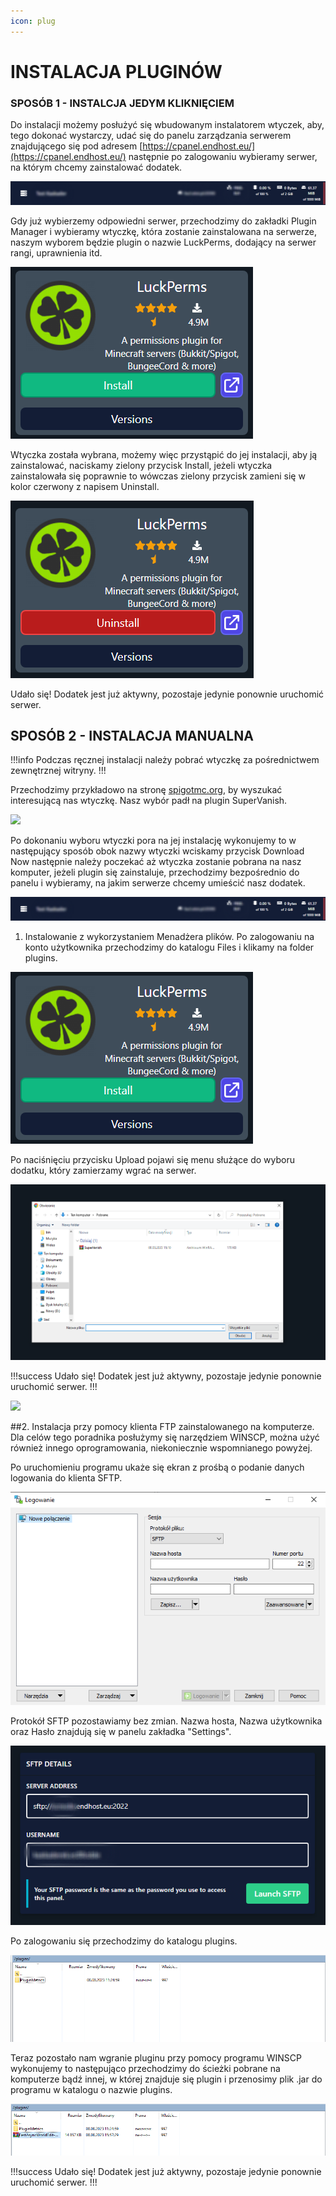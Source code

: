 ```yaml
---
icon: plug
---
```

# INSTALACJA PLUGINÓW
### SPOSÓB 1 - INSTALCJA JEDYM KLIKNIĘCIEM
Do instalacji możemy posłużyć się wbudowanym instalatorem wtyczek, aby, tego dokonać wystarczy, udać się do panelu zarządzania serwerem znajdującego się pod adresem [https://cpanel.endhost.eu/](https://cpanel.endhost.eu/) następnie po zalogowaniu wybieramy serwer, na którym chcemy zainstalować dodatek.

![](/static/minecraft/infoserwer.png)

Gdy już wybierzemy odpowiedni serwer, przechodzimy do zakładki Plugin Manager i wybieramy wtyczkę, która zostanie zainstalowana na serwerze, naszym wyborem będzie plugin o nazwie LuckPerms, dodający na serwer rangi, uprawnienia itd.

![](/static/minecraft/pluginmanager.png)

Wtyczka została wybrana, możemy więc przystąpić do jej instalacji, aby ją zainstalować, naciskamy zielony przycisk Install, jeżeli wtyczka zainstalowała się poprawnie to wówczas zielony przycisk zamieni się w kolor czerwony z napisem Uninstall.

![](/static/minecraft/pluginmanager2.png)

Udało się! Dodatek jest już aktywny, pozostaje jedynie ponownie uruchomić serwer.
## SPOSÓB 2 - INSTALACJA MANUALNA

!!!info
Podczas ręcznej instalacji należy pobrać wtyczkę za pośrednictwem zewnętrznej witryny.
!!!

Przechodzimy przykładowo na stronę [spigotmc.org](https://www.spigotmc.org/resources/), by wyszukać interesującą nas wtyczkę. Nasz wybór padł na plugin SuperVanish.

![](/static/minecraft/pluginspigot.png)

Po dokonaniu wyboru wtyczki pora na jej instalację wykonujemy to w następujący sposób obok nazwy wtyczki wciskamy przycisk Download Now następnie należy poczekać aż wtyczka zostanie pobrana na nasz komputer, jeżeli plugin się zainstaluje, przechodzimy bezpośrednio do panelu i wybieramy, na jakim serwerze chcemy umieścić nasz dodatek.

![](/static/minecraft/infoserwer.png)

 1. Instalowanie z wykorzystaniem Menadżera plików.
Po zalogowaniu na konto użytkownika przechodzimy do katalogu Files i klikamy na folder plugins.

![](/static/minecraft/pluginmanager.png)

Po naciśnięciu przycisku Upload pojawi się menu służące do wyboru dodatku, który zamierzamy wgrać na serwer.

![](/static/minecraft/okienko.png)

!!!success Udało się! Dodatek jest już aktywny, pozostaje jedynie ponownie uruchomić serwer. !!!

![](/static/minecraft/listaploginow.png)

 ##2.  Instalacja przy pomocy klienta FTP zainstalowanego na komputerze.
  Dla celów tego poradnika posłużymy się narzędziem WINSCP, można użyć również innego oprogramowania, niekoniecznie wspomnianego powyżej.

Po uruchomieniu programu ukaże się ekran z prośbą o podanie danych logowania do klienta SFTP.

![](/static/minecraft/ftp.png)

Protokół SFTP pozostawiamy bez zmian. Nazwa hosta, Nazwa użytkownika oraz Hasło znajdują się w panelu zakładka "Settings".

![](/static/minecraft/detailssftp.png)

Po zalogowaniu się przechodzimy do katalogu plugins.

![](/static/minecraft/katalog.png)

Teraz pozostało nam wgranie pluginu przy pomocy programu WINSCP wykonujemy to następująco przechodzimy do ścieżki pobrane na komputerze bądź innej, w której znajduje się plugin i przenosimy plik .jar do programu w katalogu o nazwie plugins.

![](/static/minecraft/katalog2.png)

!!!success
Udało się! Dodatek jest już aktywny, pozostaje jedynie ponownie uruchomić serwer.
!!!
